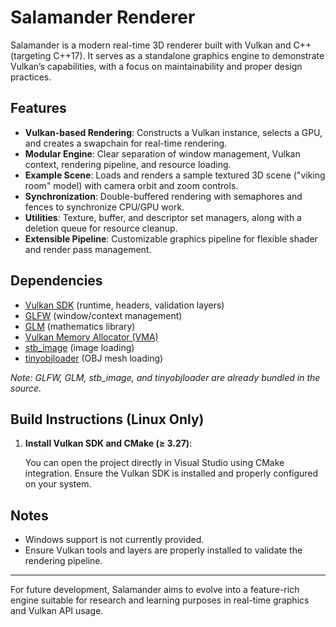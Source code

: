<!DOCTYPE html>
<html lang="en">
<head>
  <meta charset="UTF-8">
  <title>Salamander Renderer</title>
</head>
<body>

  <h1>Salamander Renderer</h1>
  <p>
    Salamander is a modern real-time 3D renderer built with Vulkan and C++ (targeting C++17). 
    It serves as a standalone graphics engine to demonstrate Vulkan’s capabilities, 
    with a focus on maintainability and proper design practices.
  </p>

  <h2>Features</h2>
  <ul>
    <li><strong>Vulkan-based Rendering</strong>: Constructs a Vulkan instance, selects a GPU, and creates a swapchain for real-time rendering.</li>
    <li><strong>Modular Engine</strong>: Clear separation of window management, Vulkan context, rendering pipeline, and resource loading.</li>
    <li><strong>Example Scene</strong>: Loads and renders a sample textured 3D scene ("viking room" model) with camera orbit and zoom controls.</li>
    <li><strong>Synchronization</strong>: Double-buffered rendering with semaphores and fences to synchronize CPU/GPU work.</li>
    <li><strong>Utilities</strong>: Texture, buffer, and descriptor set managers, along with a deletion queue for resource cleanup.</li>
    <li><strong>Extensible Pipeline</strong>: Customizable graphics pipeline for flexible shader and render pass management.</li>
  </ul>

  <h2>Dependencies</h2>
  <ul>
    <li><a href="https://vulkan.lunarg.com/">Vulkan SDK</a> (runtime, headers, validation layers)</li>
    <li><a href="https://www.glfw.org/">GLFW</a> (window/context management)</li>
    <li><a href="https://github.com/g-truc/glm">GLM</a> (mathematics library)</li>
    <li><a href="https://github.com/GPUOpen-LibrariesAndSDKs/VulkanMemoryAllocator">Vulkan Memory Allocator (VMA)</a></li>
    <li><a href="https://github.com/nothings/stb">stb_image</a> (image loading)</li>
    <li><a href="https://github.com/tinyobjloader/tinyobjloader">tinyobjloader</a> (OBJ mesh loading)</li>
  </ul>
  <p><em>Note: GLFW, GLM, stb_image, and tinyobjloader are already bundled in the source.</em></p>

  <h2>Build Instructions (Linux Only)</h2>

  <ol>
    <li><strong>Install Vulkan SDK and CMake (≥ 3.27)</strong>:
      <p>You can open the project directly in Visual Studio using CMake integration. Ensure the Vulkan SDK is installed and properly configured on your system.</p>
    </li>
  </ol>

  <h2>Notes</h2>
  <ul>
    <li>Windows support is not currently provided.</li>
    <li>Ensure Vulkan tools and layers are properly installed to validate the rendering pipeline.</li>
  </ul>

  <hr>

  <p>
    For future development, Salamander aims to evolve into a feature-rich engine suitable 
    for research and learning purposes in real-time graphics and Vulkan API usage.
  </p>

</body>
</html>
